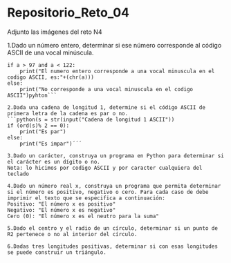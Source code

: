 # Repositorio_Reto_04
Adjunto las imágenes del reto N4

1.Dado un número entero, determinar si ese número corresponde al código ASCII de una vocal minúscula.
```python(a = int(input("Digite un numero entero"))
if a > 97 and a < 122:
    print("El numero entero corresponde a una vocal minuscula en el codigo ASCII, es:"+(chr(a)))
else:
    print("No corresponde a una vocal minuscula en el codigo ASCII")pyhton```

2.Dada una cadena de longitud 1, determine si el código ASCII de primera letra de la cadena es par o no.
```python(s = str(input("Cadena de longitud 1 ASCII"))
if (ord(s)% 2 == 0):
    print("Es par")
else: 
    print("Es impar")´´´

3.Dado un carácter, construya un programa en Python para determinar si el carácter es un dígito o no.
Nota: lo hicimos por codigo ASCII y por caracter cualquiera del teclado

4.Dado un número real x, construya un programa que permita determinar si el número es positivo, negativo o cero. Para cada caso de debe imprimir el texto que se especifica a continuación:
Positivo: "El número x es positivo"
Negativo: "El número x es negativo"
Cero (0): "El número x es el neutro para la suma"

5.Dado el centro y el radio de un círculo, determinar si un punto de R2 pertenece o no al interior del círculo.

6.Dadas tres longitudes positivas, determinar si con esas longitudes se puede construir un triángulo.


